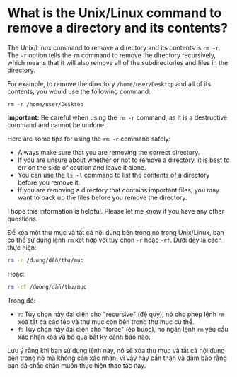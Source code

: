 # What is the Unix/Linux command to remove a directory and its contents?

The Unix/Linux command to remove a directory and its contents is `rm -r`. The `-r` option tells the `rm` command to remove the directory recursively, which means that it will also remove all of the subdirectories and files in the directory.

For example, to remove the directory `/home/user/Desktop` and all of its contents, you would use the following command:

`rm -r /home/user/Desktop`

**Important:** Be careful when using the `rm -r` command, as it is a destructive command and cannot be undone.

Here are some tips for using the `rm -r` command safely:

- Always make sure that you are removing the correct directory.
- If you are unsure about whether or not to remove a directory, it is best to err on the side of caution and leave it alone.
- You can use the `ls -l` command to list the contents of a directory before you remove it.
- If you are removing a directory that contains important files, you may want to back up the files before you remove the directory.

I hope this information is helpful. Please let me know if you have any other questions.

Để xóa một thư mục và tất cả nội dung bên trong nó trong Unix/Linux, bạn có thể sử dụng lệnh `rm` kết hợp với tùy chọn `-r` hoặc `-rf`. Dưới đây là cách thực hiện:

```bash
rm -r /đường/dẫn/thư/mục

```

Hoặc:

```bash
rm -rf /đường/dẫn/thư/mục

```

Trong đó:

- `r`: Tùy chọn này đại diện cho "recursive" (đệ quy), nó cho phép lệnh `rm` xóa tất cả các tệp và thư mục con bên trong thư mục cụ thể.
- `f`: Tùy chọn này đại diện cho "force" (ép buộc), nó ngăn lệnh `rm` yêu cầu xác nhận xóa và bỏ qua bất kỳ cảnh báo nào.

Lưu ý rằng khi bạn sử dụng lệnh này, nó sẽ xóa thư mục và tất cả nội dung bên trong nó mà không cần xác nhận, vì vậy hãy cẩn thận và đảm bảo rằng bạn đã chắc chắn muốn thực hiện thao tác này.